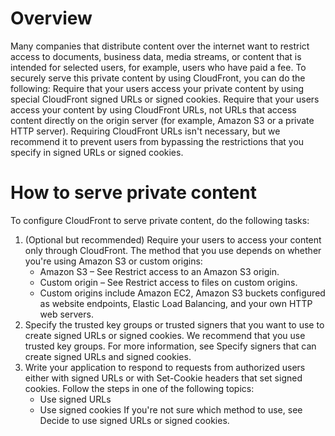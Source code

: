 # Overview
Many companies that distribute content over the internet want to restrict access to documents, business data, media streams, or content that is intended for selected users, for example, users who have paid a fee. To securely serve this private content by using CloudFront, you can do the following:
Require that your users access your private content by using special CloudFront signed URLs or signed cookies.
Require that your users access your content by using CloudFront URLs, not URLs that access content directly on the origin server (for example, Amazon S3 or a private HTTP server). Requiring CloudFront URLs isn't necessary, but we recommend it to prevent users from bypassing the restrictions that you specify in signed URLs or signed cookies.

# How to serve private content

To configure CloudFront to serve private content, do the following tasks:
1. (Optional but recommended) Require your users to access your content only through CloudFront. The method that you use depends on whether you're using Amazon S3 or custom origins:
    - Amazon S3 – See Restrict access to an Amazon S3 origin.
    - Custom origin – See Restrict access to files on custom origins.
    - Custom origins include Amazon EC2, Amazon S3 buckets configured as website endpoints, Elastic Load Balancing, and your own HTTP web servers.
2. Specify the trusted key groups or trusted signers that you want to use to create signed URLs or signed cookies. We recommend that you use trusted key groups. For more information, see Specify signers that can create signed URLs and signed cookies.
3. Write your application to respond to requests from authorized users either with signed URLs or with Set-Cookie headers that set signed cookies. Follow the steps in one of the following topics:
    - Use signed URLs
    - Use signed cookies
If you're not sure which method to use, see Decide to use signed URLs or signed cookies.

